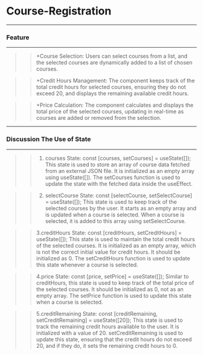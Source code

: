 # Course-Registration
---
### **Feature**
---
>>+Course Selection: Users can select courses from a list, and the selected courses are dynamically added to a list of         chosen courses.

>>+Credit Hours Management: The component keeps track of the total credit hours for selected courses, ensuring they do not exceed 20, and displays the remaining available credit hours.

>>+Price Calculation: The component calculates and displays the total price of the selected courses, updating in real-time as courses are added or removed from the selection.
---
### **Discussion The Use of State**
---
>>1. courses State: const [courses, setCourses] = useState([]);
    This state is used to store an array of course data fetched from an external JSON file. It is initialized as an empty array using useState([]).
    The setCourses function is used to update the state with the fetched data inside the useEffect.

>>2. selectCourse State:
    const [selectCourse, setSelectCourse] = useState([]);
    This state is used to keep track of the selected courses by the user. It starts as an empty array and is updated when a course is selected.
    When a course is selected, it is added to this array using setSelectCourse.

>>3.creditHours State:
    const [creditHours, setCreditHours] = useState([]);
    This state is used to maintain the total credit hours of the selected courses. It is initialized as an empty array, which is not the correct initial value for credit hours. It should be initialized as 0.
    The setCreditHours function is used to update this state whenever a course is selected.

>>4.price State:
    const [price, setPrice] = useState([]);
    Similar to creditHours, this state is used to keep track of the total price of the selected courses. It should be initialized as 0, not as an empty array.
    The setPrice function is used to update this state when a course is selected.

>>5.creditRemaining State:
    const [creditRemaining, setCreditRemaining] = useState([20]);
    This state is used to track the remaining credit hours available to the user. It is initialized with a value of 20.
    setCreditRemaining is used to update this state, ensuring that the credit hours do not exceed 20, and if they do, it sets the remaining credit hours to 0.